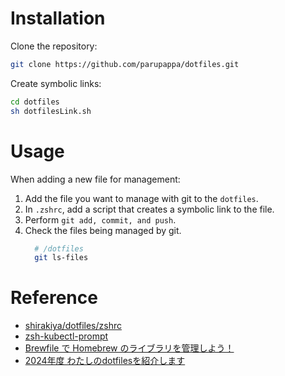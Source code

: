 # Installation
Clone the repository:
```sh
git clone https://github.com/parupappa/dotfiles.git
```

Create symbolic links:
```sh
cd dotfiles
sh dotfilesLink.sh
```

# Usage
When adding a new file for management:

1. Add the file you want to manage with git to the `dotfiles`.
2. In `.zshrc`, add a script that creates a symbolic link to the file.
3. Perform `git add, commit, and push`.
4. Check the files being managed by git.
    ```sh
      # /dotfiles
      git ls-files
    ```

# Reference
- [shirakiya/dotfiles/zshrc](https://github.com/shirakiya/dotfiles/blob/main/zshrc)
- [zsh-kubectl-prompt](https://github.com/superbrothers/zsh-kubectl-prompt)
- [Brewfile で Homebrew のライブラリを管理しよう！](https://kakakakakku.hatenablog.com/entry/2020/09/17/124653)
- [2024年度 わたしのdotfilesを紹介します](https://zenn.dev/smartcamp/articles/f20a72910bde40#%E3%81%93%E3%82%8C%E3%81%AA%E3%81%AB%EF%BC%9F)
